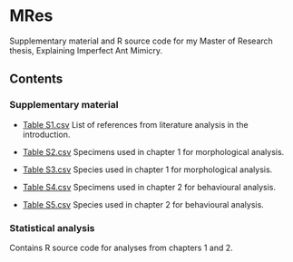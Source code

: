 # MRes
Supplementary material and R source code for my Master of Research thesis, Explaining Imperfect Ant Mimicry.

## Contents
### Supplementary material

* [Table S1.csv](Supplementary%20material/Table%20S1.csv)
  List of references from literature analysis in the introduction. 

* [Table S2.csv](Supplementary%20material/Table%20S2.csv)
  Specimens used in chapter 1 for morphological analysis.

* [Table S3.csv](Supplementary%20material/Table%20S3.csv)
  Species used in chapter 1 for morphological analysis.

* [Table S4.csv](Supplementary%20material/Table%20S4.csv)
  Specimens used in chapter 2 for behavioural analysis.

* [Table S5.csv](Supplementary%20material/Table%20S5.csv)
  Species used in chapter 2 for behavioural analysis.

### Statistical analysis

Contains R source code for analyses from chapters 1 and 2.